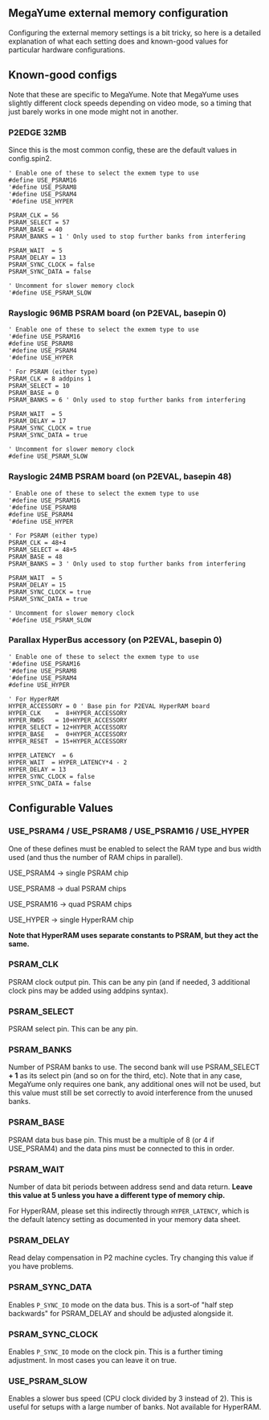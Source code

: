 MegaYume external memory configuration
-------------------------------------

Configuring the external memory settings is a bit tricky, so here is a detailed explanation of what each setting does and known-good values for particular hardware configurations.

## Known-good configs

Note that these are specific to MegaYume. Note that MegaYume uses slightly different clock speeds depending on video mode, so a timing that just barely works in one mode might not in another.

### P2EDGE 32MB

Since this is the most common config, these are the default values in config.spin2.

```spin
' Enable one of these to select the exmem type to use
#define USE_PSRAM16
'#define USE_PSRAM8
'#define USE_PSRAM4
'#define USE_HYPER

PSRAM_CLK = 56
PSRAM_SELECT = 57
PSRAM_BASE = 40
PSRAM_BANKS = 1 ' Only used to stop further banks from interfering

PSRAM_WAIT  = 5
PSRAM_DELAY = 13
PSRAM_SYNC_CLOCK = false
PSRAM_SYNC_DATA = false

' Uncomment for slower memory clock
'#define USE_PSRAM_SLOW
```

### Rayslogic 96MB PSRAM board (on P2EVAL, basepin 0)

```spin
' Enable one of these to select the exmem type to use
'#define USE_PSRAM16
#define USE_PSRAM8
'#define USE_PSRAM4
'#define USE_HYPER

' For PSRAM (either type)
PSRAM_CLK = 8 addpins 1
PSRAM_SELECT = 10
PSRAM_BASE = 0
PSRAM_BANKS = 6 ' Only used to stop further banks from interfering

PSRAM_WAIT  = 5
PSRAM_DELAY = 17
PSRAM_SYNC_CLOCK = true
PSRAM_SYNC_DATA = true

' Uncomment for slower memory clock
#define USE_PSRAM_SLOW
```

### Rayslogic 24MB PSRAM board (on P2EVAL, basepin 48)

```spin
' Enable one of these to select the exmem type to use
'#define USE_PSRAM16
'#define USE_PSRAM8
#define USE_PSRAM4
'#define USE_HYPER

' For PSRAM (either type)
PSRAM_CLK = 48+4
PSRAM_SELECT = 48+5
PSRAM_BASE = 48
PSRAM_BANKS = 3 ' Only used to stop further banks from interfering

PSRAM_WAIT  = 5
PSRAM_DELAY = 15
PSRAM_SYNC_CLOCK = true
PSRAM_SYNC_DATA = true

' Uncomment for slower memory clock
'#define USE_PSRAM_SLOW
```

### Parallax HyperBus accessory (on P2EVAL, basepin 0)

```spin
' Enable one of these to select the exmem type to use
'#define USE_PSRAM16
'#define USE_PSRAM8
'#define USE_PSRAM4
#define USE_HYPER

' For HyperRAM
HYPER_ACCESSORY = 0 ' Base pin for P2EVAL HyperRAM board
HYPER_CLK    =  8+HYPER_ACCESSORY
HYPER_RWDS   = 10+HYPER_ACCESSORY
HYPER_SELECT = 12+HYPER_ACCESSORY
HYPER_BASE   =  0+HYPER_ACCESSORY
HYPER_RESET  = 15+HYPER_ACCESSORY

HYPER_LATENCY  = 6
HYPER_WAIT  = HYPER_LATENCY*4 - 2
HYPER_DELAY = 13
HYPER_SYNC_CLOCK = false
HYPER_SYNC_DATA = false
```

## Configurable Values

### USE_PSRAM4 / USE_PSRAM8 / USE_PSRAM16 / USE_HYPER

One of these defines must be enabled to select the RAM type and bus width used (and thus the number of RAM chips in parallel).

 USE_PSRAM4 -> single PSRAM chip

 USE_PSRAM8 -> dual PSRAM chips

 USE_PSRAM16 -> quad PSRAM chips

 USE_HYPER -> single HyperRAM chip

**Note that HyperRAM uses separate constants to PSRAM, but they act the same.**

### PSRAM_CLK

PSRAM clock output pin. This can be any pin (and if needed, 3 additional clock pins may be added using addpins syntax).

### PSRAM_SELECT

PSRAM select pin. This can be any pin.

### PSRAM_BANKS

Number of PSRAM banks to use. The second bank will use PSRAM_SELECT **+ 1** as its select pin (and so on for the third, etc).
Note that in any case, MegaYume only requires one bank, any additional ones will not be used, but this value must still be set correctly to avoid interference from the unused banks.

### PSRAM_BASE

PSRAM data bus base pin. This must be a multiple of 8 (or 4 if USE_PSRAM4) and the data pins must be connected to this in order.

### PSRAM_WAIT

Number of data bit periods between address send and data return. **Leave this value at 5 unless you have a different type of memory chip.**

For HyperRAM, please set this indirectly through `HYPER_LATENCY`, which is the default latency setting as documented in your memory data sheet.

### PSRAM_DELAY

Read delay compensation in P2 machine cycles. Try changing this value if you have problems.

### PSRAM_SYNC_DATA

Enables `P_SYNC_IO` mode on the data bus. This is a sort-of "half step backwards" for PSRAM_DELAY and should be adjusted alongside it.

### PSRAM_SYNC_CLOCK

Enables `P_SYNC_IO` mode on the clock pin. This is a further timing adjustment. In most cases you can leave it on true.

### USE_PSRAM_SLOW

Enables a slower bus speed (CPU clock divided by 3 instead of 2). This is useful for setups with a large number of banks. Not available for HyperRAM.
